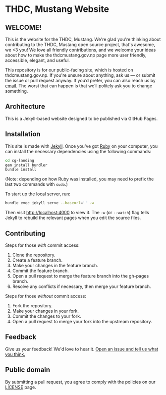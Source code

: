 THDC, Mustang Website 
==========================

## WELCOME!

This is the website for the THDC, Mustang. We're glad you're thinking about contributing to the THDC, Mustang open source project, that's awesome, we <3 you! We love all friendly contributions, and we welcome your ideas about how to make the thdcmustang.gov.np page more user friendly, accessible, elegant, and useful.

This repository is for our public-facing site, which is hosted on thdcmustang.gov.np. If you're unsure about anything, ask us — or submit the issue or pull request anyway. If you’d prefer, you can also reach us by [email](mailto:dev@thdc.gov.np). The worst that can happen is that we’ll politely ask you to change something. 


## Architecture

This is a Jekyll-based website designed to be published via GitHub Pages.

## Installation
This site is made with [Jekyll](http://www.jekyllrb.com). Once you've got
[Ruby](https://www.ruby-lang.org/) on your computer, you can install the
necessary dependencies using the following commands:

```sh
cd cg-landing
gem install bundler
bundle install
```

(Note: depending on how Ruby was installed, you may need to prefix the
last two commands with `sudo`.)

To start up the local server, run:

```sh
bundle exec jekyll serve --baseurl='' -w
```

Then visit [http://localhost:4000](http://localhost:4000) to view it. The `-w`
(or `--watch`) flag tells Jekyll to rebuild the relevant pages when you edit
the source files.

## Contributing

Steps for those *with* commit access:

1. Clone the repository.
2. Create a feature branch.
3. Make your changes in the feature branch.
4. Commit the feature branch.
5. Open a pull request to merge the feature branch into the gh-pages branch.
6. Resolve any conflicts if necessary, then merge your feature branch.

Steps for those *without* commit access:

1. Fork the repository.
2. Make your changes in your fork.
3. Commit the changes to your fork.
4. Open a pull request to merge your fork into the upstream repository.


## Feedback

Give us your feedback! We'd love to hear it. [Open an issue and tell us what you think.](https://github.com/THDCMustang)


## Public domain
By submitting a pull request, you agree to comply with the policies on our [LICENSE](LICENSE.md) page.

